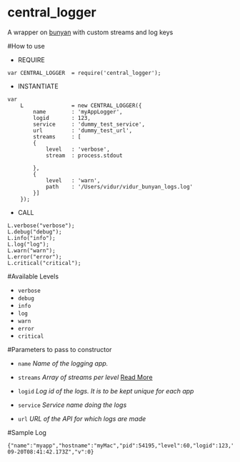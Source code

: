 # central_logger
A wrapper on [bunyan](https://github.com/trentm/node-bunyan) with custom streams and log keys

#How to use

- REQUIRE
```
var CENTRAL_LOGGER  = require('central_logger');
```

- INSTANTIATE
```
var
    L               = new CENTRAL_LOGGER({
        name        : 'myAppLogger',
        logid       : 123,
        service     : 'dummy_test_service',
        url         : 'dummy_test_url',
        streams     : [
        {   
            level   : 'verbose',
            stream  : process.stdout

        },
        {
            level   : 'warn',
            path    : '/Users/vidur/vidur_bunyan_logs.log'
        }]
    });
```

- CALL
```
L.verbose("verbose");
L.debug("debug");
L.info("info");
L.log("log");
L.warn("warn");
L.error("error");
L.critical("critical");
```

#Available Levels
- `verbose`
- `debug`
- `info`
- `log`
- `warn`
- `error`
- `critical`

#Parameters to pass to constructor

- `name`
 *Name of the logging app.*
 
- `streams`
  *Array of streams per level* [Read More](https://github.com/trentm/node-bunyan#streams)
  
- `logid`
  *Log id of the logs. It is to be kept unique for each app*

- `service`
  *Service name doing the logs*

- `url`
  *URL of the API for which logs are made*
  
  
#Sample Log
```
{"name":"myapp","hostname":"myMac","pid":54195,"level":60,"logid":123,"service":"dummy_test_service","url":"dummy_test_url","log_level":"info","msg":"info","time":"2016-09-20T08:41:42.173Z","v":0}
```
